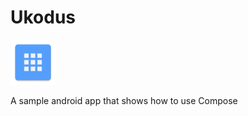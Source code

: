 # Ukodus

![](/app/src/main/res/mipmap-hdpi/ic_launcher.png)

A sample android app that shows how to use Compose